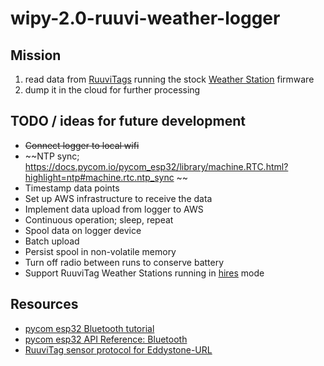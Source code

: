 # wipy-2.0-ruuvi-weather-logger

## Mission
1) read data from [RuuviTags](https://ruuvitag.com/) running the stock [Weather Station](https://ruu.vi/setup/#weather-station) firmware
2) dump it in the cloud for further processing

## TODO / ideas for future development
* ~~Connect logger to local wifi~~
* ~~NTP sync; https://docs.pycom.io/pycom_esp32/library/machine.RTC.html?highlight=ntp#machine.rtc.ntp_sync ~~
* Timestamp data points
* Set up AWS infrastructure to receive the data
* Implement data upload from logger to AWS
* Continuous operation; sleep, repeat
* Spool data on logger device
* Batch upload
* Persist spool in non-volatile memory
* Turn off radio between runs to conserve battery
* Support RuuviTag Weather Stations running in [hires](https://github.com/ruuvi/ruuvitag_fw/blob/b3838028bcac0a11abed44866a5cae5f0702a1ac/ruuvi_examples/weather_station/main.c#L85) mode

## Resources
* [pycom esp32 Bluetooth tutorial](https://docs.pycom.io/pycom_esp32/pycom_esp32/tutorial/includes/bluetooth.html)
* [pycom esp32 API Reference: Bluetooth](https://docs.pycom.io/pycom_esp32/library/network.Bluetooth.html)
* [RuuviTag sensor protocol for Eddystone-URL](https://github.com/ruuvi/ruuvi-sensor-protocols)
